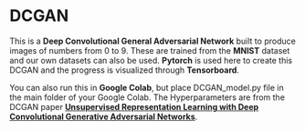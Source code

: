 # DCGAN
This is a **Deep Convolutional General Adversarial Network** built to produce images of numbers from 0 to 9. These are trained from the **MNIST** dataset and our own datasets can also be used. **Pytorch** is used here to create this DCGAN and the progress is visualized through **Tensorboard**. 

You can also run this in **Google Colab**, but place DCGAN_model.py file in the main folder of your Google Colab. The Hyperparameters are from the DCGAN paper [**Unsupervised Representation Learning with Deep Convolutional Generative Adversarial Networks**](https://arxiv.org/abs/1511.06434).
